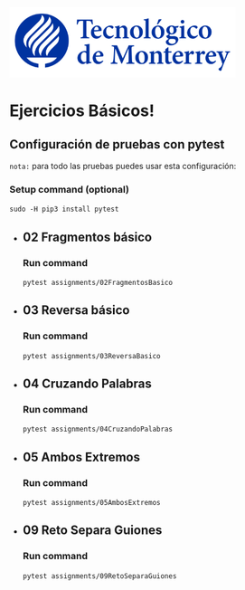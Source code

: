 ![Tec de Monterrey](images/logotecmty.png)
# Ejercicios Básicos!

## Configuración de pruebas con **pytest**

`nota:` para todo las pruebas puedes usar esta configuración:
### Setup command (optional)
```
sudo -H pip3 install pytest
```

- ## 02 Fragmentos básico
    ### Run command
    ```
    pytest assignments/02FragmentosBasico
    ```

- ## 03 Reversa básico
    ### Run command
    ```
    pytest assignments/03ReversaBasico
    ```

- ## 04 Cruzando Palabras
    ### Run command
    ```
    pytest assignments/04CruzandoPalabras
    ```

- ## 05 Ambos Extremos
    ### Run command
    ```
    pytest assignments/05AmbosExtremos
    ```

- ## 09 Reto Separa Guiones
    ### Run command
    ```
    pytest assignments/09RetoSeparaGuiones
    ```

